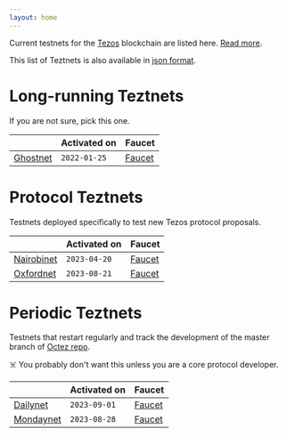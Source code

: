 ```yaml
---
layout: home
---
```


Current testnets for the [Tezos](https://tezos.com) blockchain are listed here. [Read more](about/).

This list of Teztnets is also available in [json format](https://teztnets.xyz/teztnets.json).

# Long-running Teztnets

If you are not sure, pick this one.

| | Activated on | Faucet |
|-------|---------------------|--|
| [Ghostnet](/ghostnet-about) | `2022-01-25` | [Faucet](https://faucet.ghostnet.teztnets.xyz) |



# Protocol Teztnets

Testnets deployed specifically to test new Tezos protocol proposals.

| | Activated on | Faucet |
|-------|---------------------|--|
| [Nairobinet](/nairobinet-about) | `2023-04-20` | [Faucet](https://faucet.nairobinet.teztnets.xyz) |
| [Oxfordnet](/oxfordnet-about) | `2023-08-21` | [Faucet](https://faucet.oxfordnet.teztnets.xyz) |



# Periodic Teztnets

Testnets that restart regularly and track the development of the master branch of [Octez repo](https://gitlab.com/tezos/tezos/).
 
☠️ You probably don't want this unless you are a core protocol developer.

| | Activated on | Faucet |
|-------|---------------------|--|
| [Dailynet](/dailynet-about) | `2023-09-01` | [Faucet](https://faucet.dailynet-2023-09-01.teztnets.xyz) |
| [Mondaynet](/mondaynet-about) | `2023-08-28` | [Faucet](https://faucet.mondaynet-2023-08-28.teztnets.xyz) |



